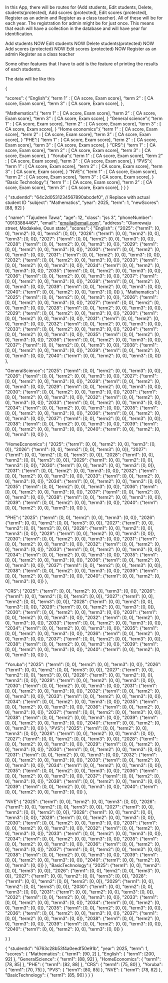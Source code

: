 In this App, there will be routes for (Add students, Edit students, Delete, students(protected), Add scores (protected), Edit scores (protected), Register as an admin and Register as a class teacher). All of these will be for each year. The registration for admin might be for just once. This means that each will have a collection in the  database and will have year for identification.

Add students   NOW
Edit students  NOW
Delete students(protected) NOW
Add scores (protected)  NOW
Edit scores (protected) NOW
Register as an admin 
Register as a class teacher


Some  other features that I have to add is the feature of printing the results of each students. 

The data  will be like this 


{
    
“scores”:
{
“English”:{
“term 1” : [ CA score, Exam score],
“term 2” : [ CA score, Exam score],
“term 3” : [ CA score, Exam score],
},

“Mathematics”:{
“term 1” : [ CA score, Exam score],
“term 2” : [ CA score, Exam score],
“term 3” : [ CA score, Exam score],
}
“General science”:{
“term 1” : [ CA score, Exam score],
“term 2” : [ CA score, Exam score],
“term 3” : [ CA score, Exam score],
}
“Home economics”:{
“term 1” : [ CA score, Exam score],
“term 2” : [ CA score, Exam score],
“term 3” : [ CA score, Exam score],
}
“PHE”:{
“term 1” : [ CA score, Exam score],
“term 2” : [ CA score, Exam score],
“term 3” : [ CA score, Exam score],
}
“CRS”:{
“term 1” : [ CA score, Exam score],
“term 2” : [ CA score, Exam score],
“term 3” : [ CA score, Exam score],
}
“Yoruba”:{
“term 1” : [ CA score, Exam score],
“term 2” : [ CA score, Exam score],
“term 3” : [ CA score, Exam score],
}
“PVS”:{
“term 1” : [ CA score, Exam score],
“term 2” : [ CA score, Exam score],
“term 3” : [ CA score, Exam score],
}
“NVE”:{
“term 1” : [ CA score, Exam score],
“term 2” : [ CA score, Exam score],
“term 3” : [ CA score, Exam score],
}
“Basic Technology”:{
“term 1” : [ CA score, Exam score],
“term 2” : [ CA score, Exam score],
“term 3” : [ CA score, Exam score],
}
}
}





{
  "studentId": "64c2d0531234567890abcdef0", // Replace with actual student ID
  "subject": "Mathematics",
  "year": 2025,
  "term": 1, 
  "newScores": [88, 92] 
}






{
  "name": "Tajudeen Tawa",
  "age": 12,
  "class": "jss 3",
  "phoneNumber": "09133884467",
  "email": "emaila@email.com",
  "address": "Olanrewaju street, Modakeke, Osun state",
  "scores": {
    "English": {
"2025": {"term1": [0, 0], "term2": [0, 0], "term3": [0, 0]},
"2026": {"term1": [0, 0], "term2": [0, 0], "term3": [0, 0]},
"2027": {"term1": [0, 0], "term2": [0, 0], "term3": [0, 0]},
"2028": {"term1": [0, 0], "term2": [0, 0], "term3": [0, 0]},
"2029": {"term1": [0, 0], "term2": [0, 0], "term3": [0, 0]},
"2030": {"term1": [0, 0], "term2": [0, 0], "term3": [0, 0]},
"2031": {"term1": [0, 0], "term2": [0, 0], "term3": [0, 0]},
"2032": {"term1": [0, 0], "term2": [0, 0], "term3": [0, 0]},
"2033": {"term1": [0, 0], "term2": [0, 0], "term3": [0, 0]},
"2034": {"term1": [0, 0], "term2": [0, 0], "term3": [0, 0]},
"2035": {"term1": [0, 0], "term2": [0, 0], "term3": [0, 0]},
"2036": {"term1": [0, 0], "term2": [0, 0], "term3": [0, 0]},
"2037": {"term1": [0, 0], "term2": [0, 0], "term3": [0, 0]},
"2038": {"term1": [0, 0], "term2": [0, 0], "term3": [0, 0]},
"2039": {"term1": [0, 0], "term2": [0, 0], "term3": [0, 0]},
"2040": {"term1": [0, 0], "term2": [0, 0], "term3": [0, 0]}
},
    "Mathematics":{
"2025": {"term1": [0, 0], "term2": [0, 0], "term3": [0, 0]},
"2026": {"term1": [0, 0], "term2": [0, 0], "term3": [0, 0]},
"2027": {"term1": [0, 0], "term2": [0, 0], "term3": [0, 0]},
"2028": {"term1": [0, 0], "term2": [0, 0], "term3": [0, 0]},
"2029": {"term1": [0, 0], "term2": [0, 0], "term3": [0, 0]},
"2030": {"term1": [0, 0], "term2": [0, 0], "term3": [0, 0]},
"2031": {"term1": [0, 0], "term2": [0, 0], "term3": [0, 0]},
"2032": {"term1": [0, 0], "term2": [0, 0], "term3": [0, 0]},
"2033": {"term1": [0, 0], "term2": [0, 0], "term3": [0, 0]},
"2034": {"term1": [0, 0], "term2": [0, 0], "term3": [0, 0]},
"2035": {"term1": [0, 0], "term2": [0, 0], "term3": [0, 0]},
"2036": {"term1": [0, 0], "term2": [0, 0], "term3": [0, 0]},
"2037": {"term1": [0, 0], "term2": [0, 0], "term3": [0, 0]},
"2038": {"term1": [0, 0], "term2": [0, 0], "term3": [0, 0]},
"2039": {"term1": [0, 0], "term2": [0, 0], "term3": [0, 0]},
"2040": {"term1": [0, 0], "term2": [0, 0], "term3": [0, 0]}
},
  

  "GeneralScience":{
"2025": {"term1": [0, 0], "term2": [0, 0], "term3": [0, 0]},
"2026": {"term1": [0, 0], "term2": [0, 0], "term3": [0, 0]},
"2027": {"term1": [0, 0], "term2": [0, 0], "term3": [0, 0]},
"2028": {"term1": [0, 0], "term2": [0, 0], "term3": [0, 0]},
"2029": {"term1": [0, 0], "term2": [0, 0], "term3": [0, 0]},
"2030": {"term1": [0, 0], "term2": [0, 0], "term3": [0, 0]},
"2031": {"term1": [0, 0], "term2": [0, 0], "term3": [0, 0]},
"2032": {"term1": [0, 0], "term2": [0, 0], "term3": [0, 0]},
"2033": {"term1": [0, 0], "term2": [0, 0], "term3": [0, 0]},
"2034": {"term1": [0, 0], "term2": [0, 0], "term3": [0, 0]},
"2035": {"term1": [0, 0], "term2": [0, 0], "term3": [0, 0]},
"2036": {"term1": [0, 0], "term2": [0, 0], "term3": [0, 0]},
"2037": {"term1": [0, 0], "term2": [0, 0], "term3": [0, 0]},
"2038": {"term1": [0, 0], "term2": [0, 0], "term3": [0, 0]},
"2039": {"term1": [0, 0], "term2": [0, 0], "term3": [0, 0]},
"2040": {"term1": [0, 0], "term2": [0, 0], "term3": [0, 0]}
},
   
  "HomeEconomics":{
"2025": {"term1": [0, 0], "term2": [0, 0], "term3": [0, 0]},
"2026": {"term1": [0, 0], "term2": [0, 0], "term3": [0, 0]},
"2027": {"term1": [0, 0], "term2": [0, 0], "term3": [0, 0]},
"2028": {"term1": [0, 0], "term2": [0, 0], "term3": [0, 0]},
"2029": {"term1": [0, 0], "term2": [0, 0], "term3": [0, 0]},
"2030": {"term1": [0, 0], "term2": [0, 0], "term3": [0, 0]},
"2031": {"term1": [0, 0], "term2": [0, 0], "term3": [0, 0]},
"2032": {"term1": [0, 0], "term2": [0, 0], "term3": [0, 0]},
"2033": {"term1": [0, 0], "term2": [0, 0], "term3": [0, 0]},
"2034": {"term1": [0, 0], "term2": [0, 0], "term3": [0, 0]},
"2035": {"term1": [0, 0], "term2": [0, 0], "term3": [0, 0]},
"2036": {"term1": [0, 0], "term2": [0, 0], "term3": [0, 0]},
"2037": {"term1": [0, 0], "term2": [0, 0], "term3": [0, 0]},
"2038": {"term1": [0, 0], "term2": [0, 0], "term3": [0, 0]},
"2039": {"term1": [0, 0], "term2": [0, 0], "term3": [0, 0]},
"2040": {"term1": [0, 0], "term2": [0, 0], "term3": [0, 0]}
},


  "PHE":{
"2025": {"term1": [0, 0], "term2": [0, 0], "term3": [0, 0]},
"2026": {"term1": [0, 0], "term2": [0, 0], "term3": [0, 0]},
"2027": {"term1": [0, 0], "term2": [0, 0], "term3": [0, 0]},
"2028": {"term1": [0, 0], "term2": [0, 0], "term3": [0, 0]},
"2029": {"term1": [0, 0], "term2": [0, 0], "term3": [0, 0]},
"2030": {"term1": [0, 0], "term2": [0, 0], "term3": [0, 0]},
"2031": {"term1": [0, 0], "term2": [0, 0], "term3": [0, 0]},
"2032": {"term1": [0, 0], "term2": [0, 0], "term3": [0, 0]},
"2033": {"term1": [0, 0], "term2": [0, 0], "term3": [0, 0]},
"2034": {"term1": [0, 0], "term2": [0, 0], "term3": [0, 0]},
"2035": {"term1": [0, 0], "term2": [0, 0], "term3": [0, 0]},
"2036": {"term1": [0, 0], "term2": [0, 0], "term3": [0, 0]},
"2037": {"term1": [0, 0], "term2": [0, 0], "term3": [0, 0]},
"2038": {"term1": [0, 0], "term2": [0, 0], "term3": [0, 0]},
"2039": {"term1": [0, 0], "term2": [0, 0], "term3": [0, 0]},
"2040": {"term1": [0, 0], "term2": [0, 0], "term3": [0, 0]}
},


 
  "CRS":{
"2025": {"term1": [0, 0], "term2": [0, 0], "term3": [0, 0]},
"2026": {"term1": [0, 0], "term2": [0, 0], "term3": [0, 0]},
"2027": {"term1": [0, 0], "term2": [0, 0], "term3": [0, 0]},
"2028": {"term1": [0, 0], "term2": [0, 0], "term3": [0, 0]},
"2029": {"term1": [0, 0], "term2": [0, 0], "term3": [0, 0]},
"2030": {"term1": [0, 0], "term2": [0, 0], "term3": [0, 0]},
"2031": {"term1": [0, 0], "term2": [0, 0], "term3": [0, 0]},
"2032": {"term1": [0, 0], "term2": [0, 0], "term3": [0, 0]},
"2033": {"term1": [0, 0], "term2": [0, 0], "term3": [0, 0]},
"2034": {"term1": [0, 0], "term2": [0, 0], "term3": [0, 0]},
"2035": {"term1": [0, 0], "term2": [0, 0], "term3": [0, 0]},
"2036": {"term1": [0, 0], "term2": [0, 0], "term3": [0, 0]},
"2037": {"term1": [0, 0], "term2": [0, 0], "term3": [0, 0]},
"2038": {"term1": [0, 0], "term2": [0, 0], "term3": [0, 0]},
"2039": {"term1": [0, 0], "term2": [0, 0], "term3": [0, 0]},
"2040": {"term1": [0, 0], "term2": [0, 0], "term3": [0, 0]}
},

  "Yoruba":{
"2025": {"term1": [0, 0], "term2": [0, 0], "term3": [0, 0]},
"2026": {"term1": [0, 0], "term2": [0, 0], "term3": [0, 0]},
"2027": {"term1": [0, 0], "term2": [0, 0], "term3": [0, 0]},
"2028": {"term1": [0, 0], "term2": [0, 0], "term3": [0, 0]},
"2029": {"term1": [0, 0], "term2": [0, 0], "term3": [0, 0]},
"2030": {"term1": [0, 0], "term2": [0, 0], "term3": [0, 0]},
"2031": {"term1": [0, 0], "term2": [0, 0], "term3": [0, 0]},
"2032": {"term1": [0, 0], "term2": [0, 0], "term3": [0, 0]},
"2033": {"term1": [0, 0], "term2": [0, 0], "term3": [0, 0]},
"2034": {"term1": [0, 0], "term2": [0, 0], "term3": [0, 0]},
"2035": {"term1": [0, 0], "term2": [0, 0], "term3": [0, 0]},
"2036": {"term1": [0, 0], "term2": [0, 0], "term3": [0, 0]},
"2037": {"term1": [0, 0], "term2": [0, 0], "term3": [0, 0]},
"2038": {"term1": [0, 0], "term2": [0, 0], "term3": [0, 0]},
"2039": {"term1": [0, 0], "term2": [0, 0], "term3": [0, 0]},
"2040": {"term1": [0, 0], "term2": [0, 0], "term3": [0, 0]}
},
  "PVS":{
"2025": {"term1": [0, 0], "term2": [0, 0], "term3": [0, 0]},
"2026": {"term1": [0, 0], "term2": [0, 0], "term3": [0, 0]},
"2027": {"term1": [0, 0], "term2": [0, 0], "term3": [0, 0]},
"2028": {"term1": [0, 0], "term2": [0, 0], "term3": [0, 0]},
"2029": {"term1": [0, 0], "term2": [0, 0], "term3": [0, 0]},
"2030": {"term1": [0, 0], "term2": [0, 0], "term3": [0, 0]},
"2031": {"term1": [0, 0], "term2": [0, 0], "term3": [0, 0]},
"2032": {"term1": [0, 0], "term2": [0, 0], "term3": [0, 0]},
"2033": {"term1": [0, 0], "term2": [0, 0], "term3": [0, 0]},
"2034": {"term1": [0, 0], "term2": [0, 0], "term3": [0, 0]},
"2035": {"term1": [0, 0], "term2": [0, 0], "term3": [0, 0]},
"2036": {"term1": [0, 0], "term2": [0, 0], "term3": [0, 0]},
"2037": {"term1": [0, 0], "term2": [0, 0], "term3": [0, 0]},
"2038": {"term1": [0, 0], "term2": [0, 0], "term3": [0, 0]},
"2039": {"term1": [0, 0], "term2": [0, 0], "term3": [0, 0]},
"2040": {"term1": [0, 0], "term2": [0, 0], "term3": [0, 0]}
},

"NVE":{
"2025": {"term1": [0, 0], "term2": [0, 0], "term3": [0, 0]},
"2026": {"term1": [0, 0], "term2": [0, 0], "term3": [0, 0]},
"2027": {"term1": [0, 0], "term2": [0, 0], "term3": [0, 0]},
"2028": {"term1": [0, 0], "term2": [0, 0], "term3": [0, 0]},
"2029": {"term1": [0, 0], "term2": [0, 0], "term3": [0, 0]},
"2030": {"term1": [0, 0], "term2": [0, 0], "term3": [0, 0]},
"2031": {"term1": [0, 0], "term2": [0, 0], "term3": [0, 0]},
"2032": {"term1": [0, 0], "term2": [0, 0], "term3": [0, 0]},
"2033": {"term1": [0, 0], "term2": [0, 0], "term3": [0, 0]},
"2034": {"term1": [0, 0], "term2": [0, 0], "term3": [0, 0]},
"2035": {"term1": [0, 0], "term2": [0, 0], "term3": [0, 0]},
"2036": {"term1": [0, 0], "term2": [0, 0], "term3": [0, 0]},
"2037": {"term1": [0, 0], "term2": [0, 0], "term3": [0, 0]},
"2038": {"term1": [0, 0], "term2": [0, 0], "term3": [0, 0]},
"2039": {"term1": [0, 0], "term2": [0, 0], "term3": [0, 0]},
"2040": {"term1": [0, 0], "term2": [0, 0], "term3": [0, 0]}
},
  "BasicTechnology":{
"2025": {"term1": [0, 0], "term2": [0, 0], "term3": [0, 0]},
"2026": {"term1": [0, 0], "term2": [0, 0], "term3": [0, 0]},
"2027": {"term1": [0, 0], "term2": [0, 0], "term3": [0, 0]},
"2028": {"term1": [0, 0], "term2": [0, 0], "term3": [0, 0]},
"2029": {"term1": [0, 0], "term2": [0, 0], "term3": [0, 0]},
"2030": {"term1": [0, 0], "term2": [0, 0], "term3": [0, 0]},
"2031": {"term1": [0, 0], "term2": [0, 0], "term3": [0, 0]},
"2032": {"term1": [0, 0], "term2": [0, 0], "term3": [0, 0]},
"2033": {"term1": [0, 0], "term2": [0, 0], "term3": [0, 0]},
"2034": {"term1": [0, 0], "term2": [0, 0], "term3": [0, 0]},
"2035": {"term1": [0, 0], "term2": [0, 0], "term3": [0, 0]},
"2036": {"term1": [0, 0], "term2": [0, 0], "term3": [0, 0]},
"2037": {"term1": [0, 0], "term2": [0, 0], "term3": [0, 0]},
"2038": {"term1": [0, 0], "term2": [0, 0], "term3": [0, 0]},
"2039": {"term1": [0, 0], "term2": [0, 0], "term3": [0, 0]},
"2040": {"term1": [0, 0], "term2": [0, 0], "term3": [0, 0]}
}


  }
}



{
  "studentId": "6763c28b53f4a0eedf50e91b", 
  "year": 2025,
  "term": 1, 
  "scores": {
    "Mathematics": { "term1": [90, 2] },
    "English": { "term1": [200, 92] },
    "GeneralScience": { "term1": [88, 92] },
    "HomeEconomics": { "term1": [78, 85] },
    "PHE": { "term1": [82, 88] },
    "CRS": { "term1": [75, 80] },
    "Yoruba": { "term1": [70, 75] },
    "PVS": { "term1": [80, 85] },
    "NVE": { "term1": [78, 82] },
    "BasicTechnology": { "term1": [85, 90] } 
  }
}